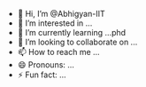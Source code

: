 - 👋 Hi, I’m @Abhigyan-IIT
- 👀 I’m interested in ...
- 🌱 I’m currently learning ...phd
- 💞️ I’m looking to collaborate on ...
- 📫 How to reach me ...
- 😄 Pronouns: ...
- ⚡ Fun fact: ...

<!---
Abhigyan-IIT/Abhigyan-IIT is a ✨ special ✨ repository because its `README.md` (this file) appears on your GitHub profile.
You can click the Preview link to take a look at your changes.
--->
